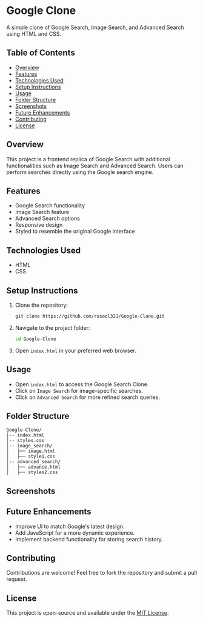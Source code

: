 # Google Clone

A simple clone of Google Search, Image Search, and Advanced Search using HTML and CSS.

## Table of Contents
- [Overview](#overview)
- [Features](#features)
- [Technologies Used](#technologies-used)
- [Setup Instructions](#setup-instructions)
- [Usage](#usage)
- [Folder Structure](#folder-structure)
- [Screenshots](#screenshots)
- [Future Enhancements](#future-enhancements)
- [Contributing](#contributing)
- [License](#license)

## Overview
This project is a frontend replica of Google Search with additional functionalities such as Image Search and Advanced Search. Users can perform searches directly using the Google search engine.

## Features
- Google Search functionality
- Image Search feature
- Advanced Search options
- Responsive design
- Styled to resemble the original Google interface

## Technologies Used
- HTML
- CSS

## Setup Instructions
1. Clone the repository:
   ```sh
   git clone https://github.com/rasool321/Google-Clone.git
   ```
2. Navigate to the project folder:
   ```sh
   cd Google-Clone
   ```
3. Open `index.html` in your preferred web browser.

## Usage
- Open `index.html` to access the Google Search Clone.
- Click on `Image Search` for image-specific searches.
- Click on `Advanced Search` for more refined search queries.

## Folder Structure
```
Google-Clone/
│-- index.html
│-- styles.css
│-- image_search/
│   ├── image.html
│   ├── style1.css
│-- advanced_search/
│   ├── advance.html
│   ├── styles2.css
```

## Screenshots


## Future Enhancements
- Improve UI to match Google's latest design.
- Add JavaScript for a more dynamic experience.
- Implement backend functionality for storing search history.

## Contributing
Contributions are welcome! Feel free to fork the repository and submit a pull request.

## License
This project is open-source and available under the [MIT License](LICENSE).

